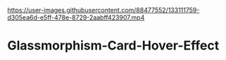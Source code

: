 

https://user-images.githubusercontent.com/88477552/133111759-d305ea6d-e5ff-478e-8729-2aabff423907.mp4

# Glassmorphism-Card-Hover-Effect
